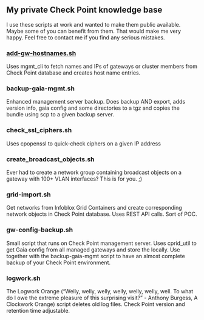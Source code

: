 ## My private Check Point knowledge base ##

I use these scripts at work and wanted to make them public available. Maybe some of you can benefit from them. 
That would make me very happy. Feel free to contact me if you find any serious mistakes.

### [add-gw-hostnames.sh](blob/main/add-gw-hostnames.sh)
Uses mgmt_cli to fetch names and IPs of gateways or cluster members from Check Point database and creates host name entries. 

### backup-gaia-mgmt.sh
Enhanced management server backup. Does backup AND export, adds version info, gaia config and some directories to a tgz and copies the bundle using scp to a given backup server.

### check_ssl_ciphers.sh
Uses cpopenssl to quick-check ciphers on a given IP address

### create_broadcast_objects.sh
Ever had to create a network group containing broadcast objects on a gateway with 100+ VLAN interfaces? This is for you. ;)

### grid-import.sh
Get networks from Infoblox Grid Containers and create corresponding network objects in Check Point database. Uses REST API calls. Sort of POC.

### gw-config-backup.sh
Small script that runs on Check Point management server. Uses cprid_util to get Gaia config from all managed gateways and store the locally. Use together with the backup-gaia-mgmt script to have an almost complete backup of your Check Point environment.

### logwork.sh
The Logwork Orange (“Welly, welly, welly, welly, welly, welly, well. To what do I owe the extreme pleasure of this surprising visit?” - Anthony Burgess, A Clockwork Orange) script deletes old log files. Check Point version and retention time adjustable.
